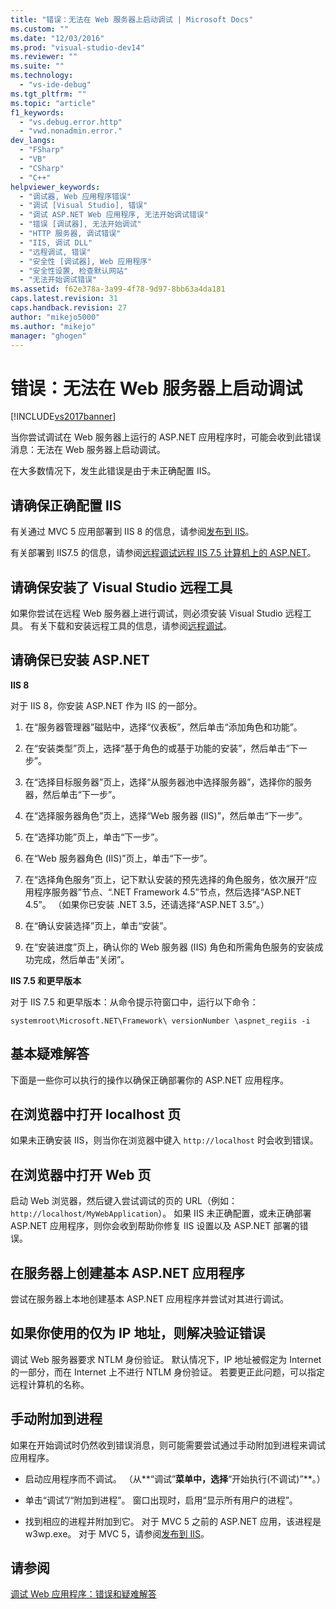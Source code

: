 ```yaml
---
title: "错误：无法在 Web 服务器上启动调试 | Microsoft Docs"
ms.custom: ""
ms.date: "12/03/2016"
ms.prod: "visual-studio-dev14"
ms.reviewer: ""
ms.suite: ""
ms.technology: 
  - "vs-ide-debug"
ms.tgt_pltfrm: ""
ms.topic: "article"
f1_keywords: 
  - "vs.debug.error.http"
  - "vwd.nonadmin.error."
dev_langs: 
  - "FSharp"
  - "VB"
  - "CSharp"
  - "C++"
helpviewer_keywords: 
  - "调试器, Web 应用程序错误"
  - "调试 [Visual Studio], 错误"
  - "调试 ASP.NET Web 应用程序, 无法开始调试错误"
  - "错误 [调试器], 无法开始调试"
  - "HTTP 服务器, 调试错误"
  - "IIS, 调试 DLL"
  - "远程调试, 错误"
  - "安全性 [调试器], Web 应用程序"
  - "安全性设置, 检查默认网站"
  - "无法开始调试错误"
ms.assetid: f62e378a-3a99-4f78-9d97-8bb63a4da181
caps.latest.revision: 31
caps.handback.revision: 27
author: "mikejo5000"
ms.author: "mikejo"
manager: "ghogen"
---
```

# 错误：无法在 Web 服务器上启动调试
[!INCLUDE[vs2017banner](../code-quality/includes/vs2017banner.md)]

当你尝试调试在 Web 服务器上运行的 ASP.NET 应用程序时，可能会收到此错误消息：无法在 Web 服务器上启动调试。  
  
 在大多数情况下，发生此错误是由于未正确配置 IIS。  
  
##  <a name="vxtbshttpservererrorsthingstocheck"></a> 请确保正确配置 IIS  
 有关通过 MVC 5 应用部署到 IIS 8 的信息，请参阅[发布到 IIS](https://docs.asp.net/en/latest/publishing/iis.html)。  
  
 有关部署到 IIS7.5 的信息，请参阅[远程调试远程 IIS 7.5 计算机上的 ASP.NET](../debugger/remote-debugging-aspnet-on-a-remote-iis-7-5-computer.md)。  
  
##  <a name="vxtbshttpservererrorswebapplicationsonremoteservers"></a> 请确保安装了 Visual Studio 远程工具  
 如果你尝试在远程 Web 服务器上进行调试，则必须安装 Visual Studio 远程工具。 有关下载和安装远程工具的信息，请参阅[远程调试](../debugger/remote-debugging.md)。  
  
##  <a name="vxtbshttpservererrorsanchor2"></a> 请确保已安装 ASP.NET  
 **IIS 8**  
  
 对于 IIS 8，你安装 ASP.NET 作为 IIS 的一部分。  
  
1.  在“服务器管理器”磁贴中，选择“仪表板”，然后单击“添加角色和功能”。  
  
2.  在“安装类型”页上，选择“基于角色的或基于功能的安装”，然后单击“下一步”。  
  
3.  在“选择目标服务器”页上，选择“从服务器池中选择服务器”，选择你的服务器，然后单击“下一步”。  
  
4.  在“选择服务器角色”页上，选择“Web 服务器 \(IIS\)”，然后单击“下一步”。  
  
5.  在“选择功能”页上，单击“下一步”。  
  
6.  在“Web 服务器角色 \(IIS\)”页上，单击“下一步”。  
  
7.  在“选择角色服务”页上，记下默认安装的预先选择的角色服务，依次展开“应用程序服务器”节点、“.NET Framework 4.5”节点，然后选择“ASP.NET 4.5”。 （如果你已安装 .NET 3.5，还请选择“ASP.NET 3.5”。）  
  
8.  在“确认安装选择”页上，单击“安装”。  
  
9. 在“安装进度”页上，确认你的 Web 服务器 \(IIS\) 角色和所需角色服务的安装成功完成，然后单击“关闭”。  
  
 **IIS 7.5 和更早版本**  
  
 对于 IIS 7.5 和更早版本：从命令提示符窗口中，运行以下命令：  
  
```  
systemroot\Microsoft.NET\Framework\ versionNumber \aspnet_regiis -i   
```  
  
## 基本疑难解答  
 下面是一些你可以执行的操作以确保正确部署你的 ASP.NET 应用程序。  
  
## 在浏览器中打开 localhost 页  
 如果未正确安装 IIS，则当你在浏览器中键入 `http://localhost` 时会收到错误。  
  
## 在浏览器中打开 Web 页  
 启动 Web 浏览器，然后键入尝试调试的页的 URL（例如：`http://localhost/MyWebApplication`）。 如果 IIS 未正确配置，或未正确部署 ASP.NET 应用程序，则你会收到帮助你修复 IIS 设置以及 ASP.NET 部署的错误。  
  
## 在服务器上创建基本 ASP.NET 应用程序  
 尝试在服务器上本地创建基本 ASP.NET 应用程序并尝试对其进行调试。  
  
## 如果你使用的仅为 IP 地址，则解决验证错误  
 调试 Web 服务器要求 NTLM 身份验证。 默认情况下，IP 地址被假定为 Internet 的一部分，而在 Internet 上不进行 NTLM 身份验证。 若要更正此问题，可以指定远程计算机的名称。  
  
##  <a name="vxtbshttpservererrorsmanuallyattaching"></a> 手动附加到进程  
 如果在开始调试时仍然收到错误消息，则可能需要尝试通过手动附加到进程来调试应用程序。  
  
-   启动应用程序而不调试。 （从**“调试”**菜单中，选择**“开始执行\(不调试\)”**。）  
  
-   单击“调试”\/“附加到进程”。  窗口出现时，启用“显示所有用户的进程”。  
  
-   找到相应的进程并附加到它。 对于 MVC 5 之前的 ASP.NET 应用，该进程是 w3wp.exe。 对于 MVC 5，请参阅[发布到 IIS](https://docs.asp.net/en/latest/publishing/iis.html)。  
  
## 请参阅  
 [调试 Web 应用程序：错误和疑难解答](../debugger/debugging-web-applications-errors-and-troubleshooting.md)